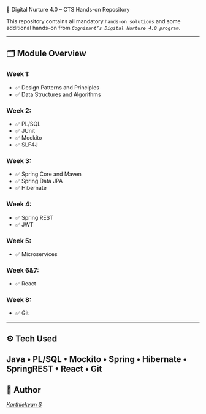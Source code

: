 🚀 Digital Nurture 4.0 – CTS Hands-on Repository

This repository contains all mandatory ```hands-on solutions``` and some additional hands-on from *```Cognizant’s Digital Nurture 4.0 program```*.

---

## 🗂 Module Overview

### Week 1: 
- ✅ Design Patterns and Principles
- ✅ Data Structures and Algorithms

### Week 2: 
- ✅ PL/SQL
- ✅ JUnit
- ✅ Mockito
- ✅ SLF4J

### Week 3: 
- ✅ Spring Core and Maven
- ✅ Spring Data JPA
- ✅ Hibernate
  
### Week 4: 
- ✅ Spring REST
- ✅ JWT

### Week 5: 
- ✅ Microservices

### Week 6&7: 
- ✅ React

### Week 8: 
- ✅ Git
  
---

## ⚙ Tech Used
Java • PL/SQL • Mockito • Spring • Hibernate • SpringREST • React • Git
---

## 👤 Author
[*Karthiekyan S*](https://github.com/Karthi-learner05)

